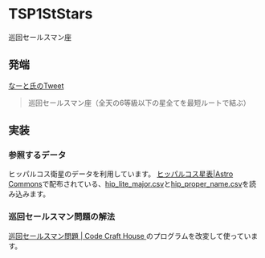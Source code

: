 # TSP1StStars
巡回セールスマン座

## 発端
[なーと氏のTweet](https://twitter.com/Canopacher/status/1368499997826748417)
>巡回セールスマン座（全天の6等級以下の星全てを最短ルートで結ぶ）

## 実装
### 参照するデータ
ヒッパルコス衛星のデータを利用しています。
[ヒッパルコス星表|Astro Commons](http://astronomy.webcrow.jp/hip/)で配布されている、[hip_lite_major.csv](http://astronomy.webcrow.jp/hip/hip_lite_major.csv)と[hip_proper_name.csv](http://astronomy.webcrow.jp/hip/hip_proper_name.csv)を読み込みます。

### 巡回セールスマン問題の解法
[巡回セールスマン問題 | Code Craft House
](http://codecrafthouse.jp/p/2016/08/traveling-salesman-problem/)のプログラムを改変して使っています。